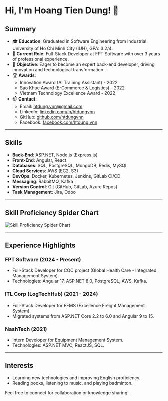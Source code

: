 # Hi, I'm Hoang Tien Dung! 👋

## Summary

- 🎓 **Education**: Graduated in Software Engineering from Industrial University of Ho Chi Minh City (IUH), GPA: 3.2/4.
- 💼 **Current Role**: Full-Stack Developer at FPT Software with over 3 years of professional experience.
- 🌟 **Objective**: Eager to become an expert back-end developer, driving innovation and technological transformation.
- 🏆 **Awards**:
  - Innovation Award (AI Training Assistant) - 2022
  - Sao Khue Award (E-Commerce & Logistics) - 2022
  - Vietnam Technology Excellence Award - 2022
- 📫 **Contact**:
  - Email: [htdung.vnn@gmail.com](mailto:htdung.vnn@gmail.com)
  - LinkedIn: [linkedin.com/in/htdungvnn](https://www.linkedin.com/in/htdungvnn)
  - GitHub: [github.com/htdungvnn](https://github.com/htdungvnn)
  - Facebook: [facebook.com/htdung.vnn](https://www.facebook.com/htdung.vnn)

---

## Skills

- **Back-End**: ASP.NET, Node.js (Express.js)
- **Front-End**: Angular, React
- **Databases**: SQL, PostgreSQL, MongoDB, Redis, MySQL
- **Cloud Services**: AWS (EC2, S3)
- **DevOps**: Docker, Kubernetes, Jenkins, GitLab CI/CD
- **Messaging**: RabbitMQ, Kafka
- **Version Control**: Git (GitHub, GitLab, Azure Repos)
- **Task Management**: Jira, Odoo

---

## Skill Proficiency Spider Chart

![Skill Proficiency Spider Chart](updated_skill_proficiency_spider_chart_dark.png)

---

## Experience Highlights

### FPT Software (2024 - Present)
- Full-Stack Developer for CQC project (Global Health Care - Integrated Management System).
- Technologies: Angular 17, ASP.NET 8.0, PostgreSQL, AWS, Kafka.

### ITL Corp (LogTechHub) (2021 - 2024)
- Full-Stack Developer for EFMS (Excellence Freight Management System).
- Migrated systems from ASP.NET Core 2.2 to 6.0 and Angular 9 to 15.

### NashTech (2021)
- Intern Developer for Equipment Management System.
- Technologies: ASP.NET MVC, ReactJS, SQL.

---

## Interests

- Learning new technologies and improving English proficiency.
- Reading books, listening to music, and playing badminton.

Feel free to connect for collaboration or knowledge sharing!


